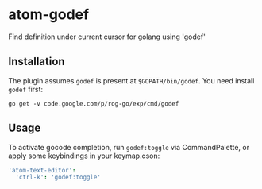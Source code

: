# atom-godef
Find definition under current cursor for golang using 'godef'

## Installation

The plugin assumes `godef` is present at `$GOPATH/bin/godef`. You need install `godef` first:

    go get -v code.google.com/p/rog-go/exp/cmd/godef

## Usage

To activate gocode completion, run `godef:toggle` via CommandPalette,
or apply some keybindings in your keymap.cson:

```coffee
'atom-text-editor':
  'ctrl-k': 'godef:toggle'
```



